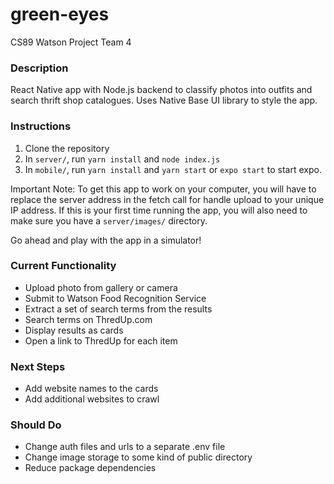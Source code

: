 # green-eyes
CS89 Watson Project Team 4

### Description
React Native app with Node.js backend to classify photos into outfits and search thrift shop catalogues. Uses Native Base UI library to style the app.

### Instructions
1) Clone the repository
2) In `server/`, run `yarn install` and `node index.js`
3) In `mobile/`, run `yarn install` and `yarn start` or `expo start` to start expo.

Important Note: To get this app to work on your computer, you will have to replace the server address in the fetch call for handle upload to your unique IP address. If this is your first time running the app, you will also need to make sure you have a `server/images/` directory.

Go ahead and play with the app in a simulator!

### Current Functionality
- Upload photo from gallery or camera
- Submit to Watson Food Recognition Service
- Extract a set of search terms from the results
- Search terms on ThredUp.com
- Display results as cards
- Open a link to ThredUp for each item

### Next Steps
- Add website names to the cards
- Add additional websites to crawl

### Should Do
- Change auth files and urls to a separate .env file
- Change image storage to some kind of public directory
- Reduce package dependencies
